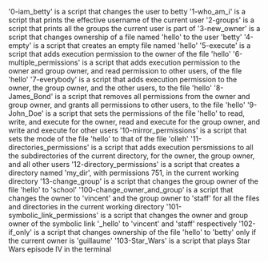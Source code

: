 '0-iam_betty' is a script that changes the user to betty
'1-who_am_i' is a script that prints the effective username of the current user
'2-groups' is a script that prints all the groups the current user is part of
'3-new_owner' is a script that changes ownership of a file named 'hello' to the user 'betty'
'4-empty' is a script that creates an empty file named 'hello'
'5-execute' is a script that adds execution permission to the owner of the file 'hello'
'6-multiple_permissions' is a script that adds execution permission to the owner and group owner, and read permission to other users, of the file 'hello'
'7-everybody' is a script that adds execution permission to the owner, the group owner, and the other users, to the file 'hello'
'8-James_Bond' is a script that removes all permissions from the owner and group owner, and grants all permissions to other users, to the file 'hello'
'9-John_Doe' is a script that sets the permissions of the file 'hello' to read, write, and execute for the owner, read and execute for the group owner, and write and execute for other users
'10-mirror_permissions' is a script that sets the mode of the file 'hello' to that of the file 'olleh'
'11-directories_permissions' is a script that adds execution persmissions to all the subdirectories of the current directory, for the owner, the group owner, and all other users
'12-directory_permissions' is a script that creates a directory named 'my_dir', with permissions 751, in the current working directory
'13-change_group' is a script that changes the group owner of the file 'hello' to 'school'
'100-change_owner_and_group' is a script that changes the owner to 'vincent' and the group owner to 'staff' for all the files and directories in the current working directory
'101-symbolic_link_permissions' is a script that changes the owner and group owner of the symbolic link '_hello' to 'vincent' and 'staff' respectively
'102-if_only' is a script that changes ownership of the file 'hello' to 'betty' only if the current owner is 'guillaume'
'103-Star_Wars' is a script that plays Star Wars episode IV in the terminal
